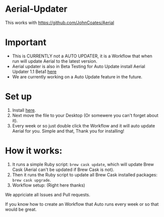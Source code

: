 # Aerial-Updater
This works with https://github.com/JohnCoates/Aerial
# Important
* This is  CURRENTLY not a AUTO UPDATER, it is a Workflow that when run will update Aerial to the latest version.
* Aerial updater is also in Beta Testing for Auto Update install Aerial Updater 1.1 Beta1 [here](https://github.com/NightRaider73/Aerial-Updater/releases/download/1.1/Aerial.Auto.Update.zip)
* We are currently working on a Auto Update feature in the future.
# Set up
1) Install [here](https://github.com/NightRaider73/Aerial-Updater/releases/download/1.0/Update.Aerial.app.zip).
2) Next move the file to your Desktop (Or somewere you can't forget about it).
3) Every week or so just double click the Workflow and it will auto update Aerial for you.
Simple and that, Thank you for installing!
# How it works:
1) It runs a simple Ruby script: `brew cask update`, which will update Brew Cask (Aerial can't be updated if Brew Cask is not).
2) Then it runs the Ruby script to update all Brew Cask installed packages: `brew cask upgrade`.
3) Workflow setup:
(Right here thanks)

We appriciate all Issues and Pull requests.

If you know how to create an Workflow that Auto runs every week or so that would be great.
